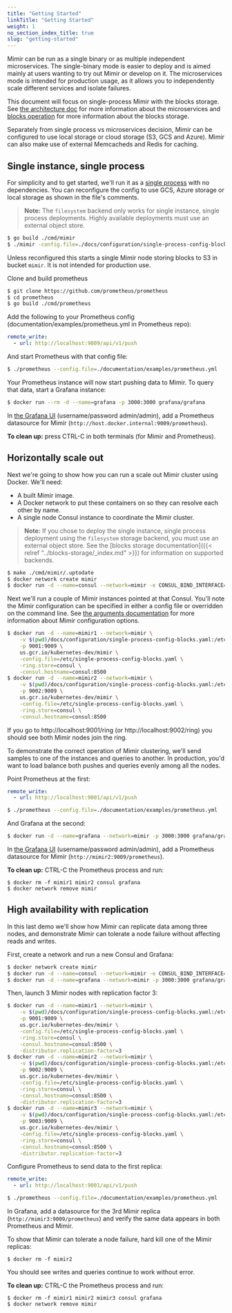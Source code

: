```yaml
---
title: "Getting Started"
linkTitle: "Getting Started"
weight: 1
no_section_index_title: true
slug: "getting-started"
---
```


Mimir can be run as a single binary or as multiple independent microservices.
The single-binary mode is easier to deploy and is aimed mainly at users wanting to try out Mimir or develop on it.
The microservices mode is intended for production usage, as it allows you to independently scale different services and isolate failures.

This document will focus on single-process Mimir with the blocks storage.
See [the architecture doc](../architecture.md) for more information about the microservices and [blocks operation](../blocks-storage/_index.md)
for more information about the blocks storage.

Separately from single process vs microservices decision, Mimir can be configured to use local storage or cloud storage (S3, GCS and Azure).
Mimir can also make use of external Memcacheds and Redis for caching.

## Single instance, single process

For simplicity and to get started, we'll run it as a [single process](../configuration/single-process-config-blocks.yaml) with no dependencies.
You can reconfigure the config to use GCS, Azure storage or local storage as shown in the file's comments.

> **Note:** The `filesystem` backend only works for single instance, single process deployments. Highly available deployments must use an external object store.

```sh
$ go build ./cmd/mimir
$ ./mimir -config.file=./docs/configuration/single-process-config-blocks.yaml
```

Unless reconfigured this starts a single Mimir node storing blocks to S3 in bucket `mimir`.
It is not intended for production use.

Clone and build prometheus

```sh
$ git clone https://github.com/prometheus/prometheus
$ cd prometheus
$ go build ./cmd/prometheus
```

Add the following to your Prometheus config (documentation/examples/prometheus.yml in Prometheus repo):

```yaml
remote_write:
  - url: http://localhost:9009/api/v1/push
```

And start Prometheus with that config file:

```sh
$ ./prometheus --config.file=./documentation/examples/prometheus.yml
```

Your Prometheus instance will now start pushing data to Mimir. To query that data, start a Grafana instance:

```sh
$ docker run --rm -d --name=grafana -p 3000:3000 grafana/grafana
```

In [the Grafana UI](http://localhost:3000) (username/password admin/admin), add a Prometheus datasource for Mimir (`http://host.docker.internal:9009/prometheus`).

**To clean up:** press CTRL-C in both terminals (for Mimir and Prometheus).

## Horizontally scale out

Next we're going to show how you can run a scale out Mimir cluster using Docker. We'll need:

- A built Mimir image.
- A Docker network to put these containers on so they can resolve each other by name.
- A single node Consul instance to coordinate the Mimir cluster.

> **Note:** If you chose to deploy the single instance, single process deployment using the `filesystem` storage backend, you must use an external
object store. See the [blocks storage documentation]({{< relref "../blocks-storage/_index.md" >}}) for information on supported backends.

```sh
$ make ./cmd/mimir/.uptodate
$ docker network create mimir
$ docker run -d --name=consul --network=mimir -e CONSUL_BIND_INTERFACE=eth0 consul
```

Next we'll run a couple of Mimir instances pointed at that Consul. You'll note the Mimir configuration can be specified in either a config file or overridden on the command line. See [the arguments documentation](../configuration/arguments.md) for more information about Mimir configuration options.

```sh
$ docker run -d --name=mimir1 --network=mimir \
    -v $(pwd)/docs/configuration/single-process-config-blocks.yaml:/etc/single-process-config-blocks.yaml \
    -p 9001:9009 \
    us.gcr.io/kubernetes-dev/mimir \
    -config.file=/etc/single-process-config-blocks.yaml \
    -ring.store=consul \
    -consul.hostname=consul:8500
$ docker run -d --name=mimir2 --network=mimir \
    -v $(pwd)/docs/configuration/single-process-config-blocks.yaml:/etc/single-process-config-blocks.yaml \
    -p 9002:9009 \
    us.gcr.io/kubernetes-dev/mimir \
    -config.file=/etc/single-process-config-blocks.yaml \
    -ring.store=consul \
    -consul.hostname=consul:8500
```

If you go to http://localhost:9001/ring (or http://localhost:9002/ring) you should see both Mimir nodes join the ring.

To demonstrate the correct operation of Mimir clustering, we'll send samples
to one of the instances and queries to another. In production, you'd want to
load balance both pushes and queries evenly among all the nodes.

Point Prometheus at the first:

```yaml
remote_write:
  - url: http://localhost:9001/api/v1/push
```

```sh
$ ./prometheus --config.file=./documentation/examples/prometheus.yml
```

And Grafana at the second:

```sh
$ docker run -d --name=grafana --network=mimir -p 3000:3000 grafana/grafana
```

In [the Grafana UI](http://localhost:3000) (username/password admin/admin), add a Prometheus datasource for Mimir (`http://mimir2:9009/prometheus`).

**To clean up:** CTRL-C the Prometheus process and run:

```
$ docker rm -f mimir1 mimir2 consul grafana
$ docker network remove mimir
```

## High availability with replication

In this last demo we'll show how Mimir can replicate data among three nodes,
and demonstrate Mimir can tolerate a node failure without affecting reads and writes.

First, create a network and run a new Consul and Grafana:

```sh
$ docker network create mimir
$ docker run -d --name=consul --network=mimir -e CONSUL_BIND_INTERFACE=eth0 consul
$ docker run -d --name=grafana --network=mimir -p 3000:3000 grafana/grafana
```

Then, launch 3 Mimir nodes with replication factor 3:

```sh
$ docker run -d --name=mimir1 --network=mimir \
    -v $(pwd)/docs/configuration/single-process-config-blocks.yaml:/etc/single-process-config-blocks.yaml \
    -p 9001:9009 \
    us.gcr.io/kubernetes-dev/mimir \
    -config.file=/etc/single-process-config-blocks.yaml \
    -ring.store=consul \
    -consul.hostname=consul:8500 \
    -distributor.replication-factor=3
$ docker run -d --name=mimir2 --network=mimir \
    -v $(pwd)/docs/configuration/single-process-config-blocks.yaml:/etc/single-process-config-blocks.yaml \
    -p 9002:9009 \
    us.gcr.io/kubernetes-dev/mimir \
    -config.file=/etc/single-process-config-blocks.yaml \
    -ring.store=consul \
    -consul.hostname=consul:8500 \
    -distributor.replication-factor=3
$ docker run -d --name=mimir3 --network=mimir \
    -v $(pwd)/docs/configuration/single-process-config-blocks.yaml:/etc/single-process-config-blocks.yaml \
    -p 9003:9009 \
    us.gcr.io/kubernetes-dev/mimir \
    -config.file=/etc/single-process-config-blocks.yaml \
    -ring.store=consul \
    -consul.hostname=consul:8500 \
    -distributor.replication-factor=3
```

Configure Prometheus to send data to the first replica:

```yaml
remote_write:
  - url: http://localhost:9001/api/v1/push
```

```sh
$ ./prometheus --config.file=./documentation/examples/prometheus.yml
```

In Grafana, add a datasource for the 3rd Mimir replica (`http://mimir3:9009/prometheus`)
and verify the same data appears in both Prometheus and Mimir.

To show that Mimir can tolerate a node failure, hard kill one of the Mimir replicas:

```
$ docker rm -f mimir2
```

You should see writes and queries continue to work without error.

**To clean up:** CTRL-C the Prometheus process and run:

```
$ docker rm -f mimir1 mimir2 mimir3 consul grafana
$ docker network remove mimir
```
